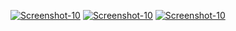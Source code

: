<a href="https://image.prntscr.com/image/nCm7QB-WRaC_Yxzp33Q-xQ.png"><img src="https://image.prntscr.com/image/nCm7QB-WRaC_Yxzp33Q-xQ.png" alt="Screenshot-10" border="0"></a>
<a href="https://image.prntscr.com/image/6ZcehlesRZyGTzWXojn-AA.png"><img src="https://image.prntscr.com/image/6ZcehlesRZyGTzWXojn-AA.png" alt="Screenshot-10" border="0"></a>
<a href="https://image.prntscr.com/image/NjyxwgjVSxSZRmmv48BiYA.png"><img src="https://image.prntscr.com/image/NjyxwgjVSxSZRmmv48BiYA.png" alt="Screenshot-10" border="0"></a>
